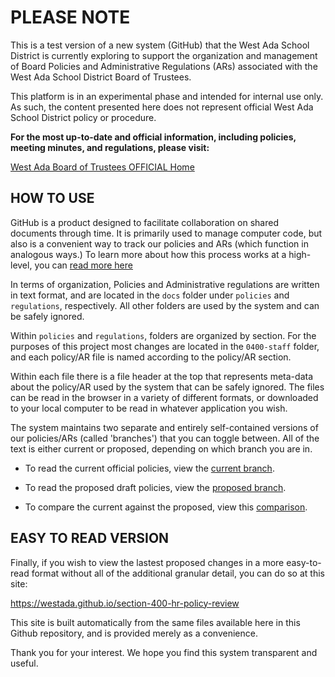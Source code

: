# PLEASE NOTE

This is a test version of a new system (GitHub) that the West Ada School District is currently exploring to support the organization and management of Board Policies and Administrative Regulations (ARs) associated with the West Ada School District Board of Trustees.

This platform is in an experimental phase and intended for internal use only. As such, the content presented here does not represent official West Ada School District policy or procedure.

**For the most up-to-date and official information, including policies, meeting minutes, and regulations, please visit:**

[West Ada Board of Trustees OFFICIAL Home](https://simbli.eboardsolutions.com/index.aspx?S=36031062)

## HOW TO USE

GitHub is a product designed to facilitate collaboration on shared documents through time.  It is primarily used to manage computer code, but also is a convenient way to track our policies and ARs (which function in analogous ways.)  To learn more about how this process works at a high-level, you can [read more here](https://docs.github.com/en/get-started/using-github/github-flow)

In terms of organization, Policies and Administrative regulations are written in text format, and are located in the `docs` folder under `policies` and `regulations`, respectively.  All other folders are used by the system and can be safely ignored.

Within `policies` and `regulations`, folders are organized by section.  For the purposes of this project most changes are located in the `0400-staff` folder, and each policy/AR file is named according to the policy/AR section.

Within each file there is a file header at the top that represents meta-data about the policy/AR used by the system that can be safely ignored. The files can be read in the browser in a variety of different formats, or downloaded to your local computer to be read in whatever application you wish.

The system maintains two separate and entirely self-contained versions of our policies/ARs (called 'branches') that you can toggle between.  All of the text is either current or proposed, depending on which branch you are in.

- To read the current official policies, view the [current branch](https://github.com/westada/section-400-hr-policy-review/tree/current).

- To read the proposed draft policies, view the [proposed branch](https://github.com/westada/section-400-hr-policy-review/tree/proposed). 

- To compare the current against the proposed, view this [comparison](https://github.com/westada/section-400-hr-policy-review/compare/current...proposed).

## EASY TO READ VERSION

Finally, if you wish to view the lastest proposed changes in a more easy-to-read format without all of the additional granular detail, you can do so at this site:

https://westada.github.io/section-400-hr-policy-review

This site is built automatically from the same files available here in this Github repository, and is provided merely as a convenience.

Thank you for your interest.  We hope you find this system transparent and useful.

